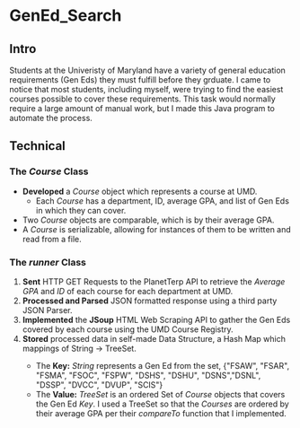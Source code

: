 # GenEd_Search

## Intro
Students at the Univeristy of Maryland have a variety of general education requirements (Gen Eds) they must fulfill before they grduate.
I came to notice that most students, including myself, were trying to find the easiest courses possible to cover these requirements.
This task would normally require a large amount of manual work, but I made this Java program to automate the process.<br>

## Technical
### The *Course* Class
- **Developed** a *Course* object which represents a course at UMD.
  - Each *Course* has a department, ID, average GPA, and list of Gen Eds in which they can cover.
- Two *Course* objects are comparable, which is by their average GPA.
- A *Course* is serializable, allowing for instances of them to be written and read from a file.

### The *runner* Class
1. **Sent** HTTP GET Requests to the PlanetTerp API to retrieve the *Average GPA* and *ID* of each course for each department at UMD.
2. **Processed and Parsed** JSON formatted response using a third party JSON Parser.
3. **Implemented** the **JSoup** HTML Web Scraping API to gather the Gen Eds covered by each course using the UMD Course Registry.
4. **Stored** processed data in self-made Data Structure, a Hash Map which mappings of String -> TreeSet<Course>.
    - The **Key:** *String* represents a Gen Ed from the set, {"FSAW", "FSAR", "FSMA", "FSOC", "FSPW", "DSHS", "DSHU", "DSNS","DSNL", "DSSP", "DVCC", "DVUP", "SCIS"}
    - The **Value:** *TreeSet<Course>* is an ordered Set of *Course* objects that covers the Gen Ed *Key*. I used a TreeSet so that the *Courses* are ordered by their average GPA per their *compareTo* function that I implemented.
